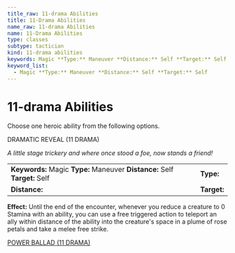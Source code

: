 ```yaml
---
title_raw: 11-drama Abilities
title: 11-Drama Abilities
name_raw: 11-drama Abilities
name: 11-Drama Abilities
type: classes
subtype: tactician
kind: 11-drama abilities
keywords: Magic **Type:** Maneuver **Distance:** Self **Target:** Self
keyword_list:
  - Magic **Type:** Maneuver **Distance:** Self **Target:** Self
---
```


# 11-drama Abilities

Choose one heroic ability from the following options.

DRAMATIC REVEAL (11 DRAMA)

*A little stage trickery and where once stood a foe, now stands a friend!*

|                                                                            |             |
| :------------------------------------------------------------------------- | :---------- |
| **Keywords:** Magic **Type:** Maneuver **Distance:** Self **Target:** Self | **Type:**   |
| **Distance:**                                                              | **Target:** |

**Effect:** Until the end of the encounter, whenever you reduce a creature to 0 Stamina with an ability, you can use a free triggered action to teleport an ally within distance of the ability into the creature's space in a plume of rose petals and take a melee free strike.

[POWER BALLAD (11 DRAMA)](./Power%20Ballad.md)
